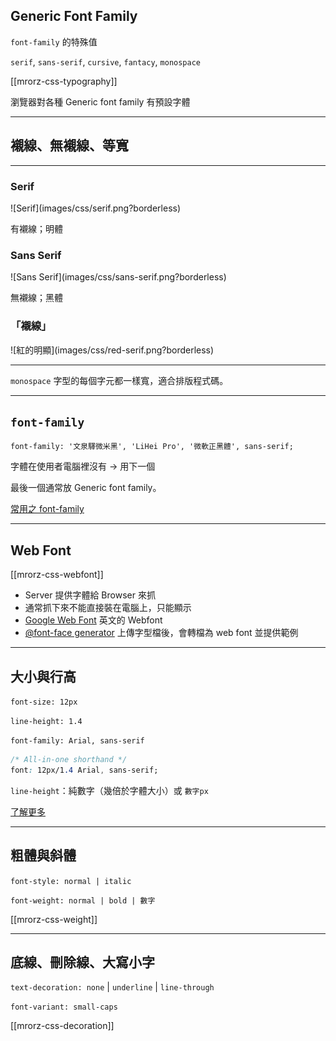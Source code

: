 Generic Font Family
-------------------

`font-family` 的特殊值

`serif`, `sans-serif`, `cursive`, `fantacy`,  `monospace`

[[mrorz-css-typography]]

瀏覽器對各種 Generic font family 有預設字體

---

襯線、無襯線、等寬
---------------

- - -

<div class="row leader">
  <div class="span2">
    <h3>Serif</h3>
    ![Serif](images/css/serif.png?borderless)
    <p class="leader">有襯線；明體</p>
  </div>
  <div class="span2">
    <h3>Sans Serif</h3>
    ![Sans Serif](images/css/sans-serif.png?borderless)
    <p class="leader">無襯線；黑體</p>
  </div>
  <div class="span2">
    <h3>「襯線」</h3>
    ![紅的明顯](images/css/red-serif.png?borderless)
  </div>
</div>

- - -

`monospace` 字型的每個字元都一樣寬，適合排版程式碼。

---

`font-family`
-------------

```
font-family: '文泉驛微米黑', 'LiHei Pro', '微軟正黑體', sans-serif;
```

<p class="fragment">字體在使用者電腦裡沒有 → 用下一個</p>
<p class="fragment">最後一個通常放 Generic font family。</p>
<p class="fragment"><a href="http://w3schools.com/cssref/css_websafe_fonts.asp" target="_blank">常用之 font-family</a></p>

---

Web Font
--------

[[mrorz-css-webfont]]

<ul>
  <li class="fragment">Server 提供字體給 Browser 來抓</li>
  <li class="fragment">通常抓下來不能直接裝在電腦上，只能顯示</li>
  <li class="fragment"><a href="http://www.google.com/webfonts" target="_blank">Google Web Font</a> 英文的 Webfont</li>
  <li class="fragment"><a href="http://fontsquirrel.com/fontface/generator" target="_blank">@font-face generator</a> 上傳字型檔後，會轉檔為 web font 並提供範例</li>
</ul>

---

大小與行高
--------

`font-size: 12px`

`line-height: 1.4` 

`font-family: Arial, sans-serif`

```css
/* All-in-one shorthand */
font: 12px/1.4 Arial, sans-serif;
```

`line-height`：純數字（幾倍於字體大小）或 `數字px`

[了解更多](http://www.maxdesign.com.au/articles/css-line-height/)

---

粗體與斜體
--------

`font-style: normal | italic`

`font-weight: normal | bold | 數字`

[[mrorz-css-weight]]

---

底線、刪除線、大寫小字
------------------

`text-decoration: none` | `underline` | `line-through`

`font-variant: small-caps`

[[mrorz-css-decoration]]